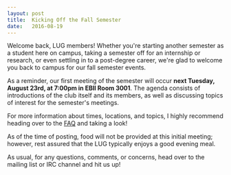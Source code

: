 ```yaml
---
layout: post
title:  Kicking Off the Fall Semester
date:   2016-08-19
---
```

Welcome back, LUG members! Whether you're starting another semester as a student
here on campus, taking a semester off for an internship or research, or even
settling in to a post-degree career, we're glad to welcome you back to campus
for our fall semester events.

As a reminder, our first meeting of the semester will occur **next Tuesday,
August 23rd, at 7:00pm in EBII Room 3001**. The agenda consists of introductions
of the club itself and its members, as well as discussing topics of interest for
the semester's meetings.

For more information about times, locations, and topics, I highly recommend
heading over to the [FAQ](/faq/) and taking a look!

As of the time of posting, food will not be provided at this initial meeting;
however, rest assured that the LUG typically enjoys a good evening meal.

As usual, for any questions, comments, or concerns, head over to the mailing
list or IRC channel and hit us up!
